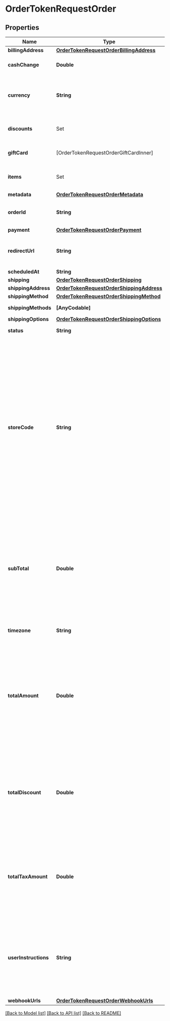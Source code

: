 # OrderTokenRequestOrder

## Properties
Name | Type | Description | Notes
------------ | ------------- | ------------- | -------------
**billingAddress** | [**OrderTokenRequestOrderBillingAddress**](OrderTokenRequestOrderBillingAddress.md) |  | [optional] 
**cashChange** | **Double** | Cambio solicitado por el cliente | [optional] 
**currency** | **String** | Representa la moneda de uso del comercio en 3 caracteres bajo la ISO 3166-1 alpha-3 | 
**discounts** | Set<OrderTokenRequestOrderDiscountsInner> | Son los descuentos aplicados en la orden | [optional] 
**giftCard** | [OrderTokenRequestOrderGiftCardInner] | Configuración de las tarjetas de regalo | [optional] 
**items** | Set<OrderTokenRequestOrderItemsInner> | Detalle de los productos que se encuentran en la orden | [optional] 
**metadata** | [**OrderTokenRequestOrderMetadata**](OrderTokenRequestOrderMetadata.md) |  | [optional] 
**orderId** | **String** | Representa al identificador de la orden dentro del comercio | 
**payment** | [**OrderTokenRequestOrderPayment**](OrderTokenRequestOrderPayment.md) |  | [optional] 
**redirectUrl** | **String** | URL de redirección cuando se completa la orden | [optional] 
**scheduledAt** | **String** | Fecha de entrega | [optional] 
**shipping** | [**OrderTokenRequestOrderShipping**](OrderTokenRequestOrderShipping.md) |  | [optional] 
**shippingAddress** | [**OrderTokenRequestOrderShippingAddress**](OrderTokenRequestOrderShippingAddress.md) |  | [optional] 
**shippingMethod** | [**OrderTokenRequestOrderShippingMethod**](OrderTokenRequestOrderShippingMethod.md) |  | [optional] 
**shippingMethods** | **[AnyCodable]** | Métodos de envío | [optional] 
**shippingOptions** | [**OrderTokenRequestOrderShippingOptions**](OrderTokenRequestOrderShippingOptions.md) |  | [optional] 
**status** | **String** | Estado de la orden  | [optional] 
**storeCode** | **String** | El **store_code** corresponde al código de una tienda, es decir, el comercio podría tener múltiples tiendas (sucursales) para los cuales el **store_code** sirve como identificar de las mismas, en caso de ser un comercio sin tiendas *(sucursales)* el valor por defecto deberá ser ***all***. &lt;br&gt; **Nota:** Este valor es muy importante dado que las configuraciones del Admin serán aplicados según el código de las tiendas o **store_code** | 
**subTotal** | **Double** | Es el monto del subtotal de la compra. Este monto es sin impuestos. Deberá estar expresado en centavos, por ejemplo si el monto es $10.00 estará representado como 1000 lo que significa 10 dólares 0 centavos. | 
**timezone** | **String** | Representa la zona horario del comercio. | [optional] 
**totalAmount** | **Double** | Es el total de la orden esto comprende la suma del total de sub_total y total_tax_amount. Deberá estar expresado en centavos, por ejemplo si el monto es $10.00 estará representado como 1000 lo que significa 10 dólares 0 centavos. | 
**totalDiscount** | **Double** | Es el total de los descuentos de la orden. Deberá estar expresado en centavos, por ejemplo si el monto es $10.00 estará representado como 1000 lo que significa 10 dólares 0 centavos. | [optional] 
**totalTaxAmount** | **Double** | Es el total de los impuestos de la orden. Deberá estar expresado en centavos, por ejemplo si el monto es $10.00 estará representado como 1000 lo que significa 10 dólares 0 centavos. | 
**userInstructions** | **String** | Son las instrucciones especiales que da el cliente en su compra, este valor se sustituye por el comentario en caso que el cliente lo coloque dentro del *checkout* | [optional] 
**webhookUrls** | [**OrderTokenRequestOrderWebhookUrls**](OrderTokenRequestOrderWebhookUrls.md) |  | [optional] 

[[Back to Model list]](../README.md#documentation-for-models) [[Back to API list]](../README.md#documentation-for-api-endpoints) [[Back to README]](../README.md)


